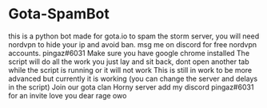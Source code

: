 # Gota-SpamBot
this is a python bot made for gota.io to spam the storm server, you will need nordvpn to hide your ip and avoid ban. msg me on discord for free nordvpn accounts. pingaz#6031
Make sure you have google chrome installed
The script will do all the work you just lay and sit back, dont open another tab while the script is running or it will not work
This is still in work to be more advanced but currently it is working (you can change the server and delays in the script)
Join our gota clan Horny server add my discord pingaz#6031 for an invite
love you dear rage owo
